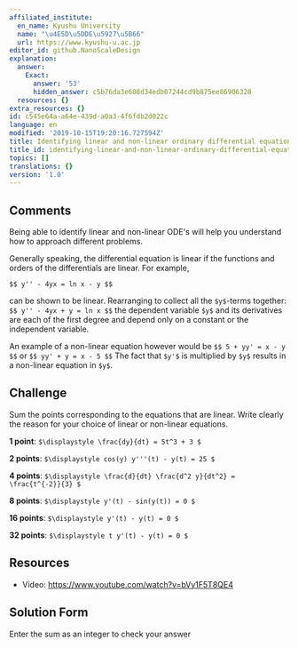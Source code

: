 ```yaml
---
affiliated_institute:
  en_name: Kyushu University
  name: "\u4E5D\u5DDE\u5927\u5B66"
  url: https://www.kyushu-u.ac.jp
editor_id: github.NanoScaleDesign
explanation:
  answer:
    Exact:
      answer: '53'
      hidden_answer: c5b76da3e608d34edb07244cd9b875ee86906328
  resources: {}
extra_resources: {}
id: c545e64a-a64e-439d-a0a3-4f6fdb2d022c
language: en
modified: '2019-10-15T19:20:16.727594Z'
title: Identifying linear and non-linear ordinary differential equations
title_id: identifying-linear-and-non-linear-ordinary-differential-equations
topics: []
translations: {}
version: '1.0'
---
```


## Comments
Being able to identify linear and non-linear ODE's will help you understand how to approach different problems.

Generally speaking, the differential equation is linear if the functions and orders of the differentials are linear. For example, 

`$$ y'' - 4yx = ln x - y $$`

can be shown to be linear. Rearranging to collect all the `$y$`-terms together:
`$$ y'' - 4yx + y = ln x $$`
the dependent variable `$y$` and its derivatives are each of the first degree and depend only on a constant or the independent variable.

An example of a non-linear equation however would be
`$$ 5 + yy' = x - y $$`
or
`$$ yy' + y = x - 5 $$`
The fact that `$y'$` is multiplied by `$y$` results in a non-linear equation in `$y$`.




## Challenge
Sum the points corresponding to the equations that are linear. Write clearly the reason for your choice of linear or non-linear equations.

**1 point**: `$\displaystyle \frac{dy}{dt} = 5t^3 + 3 $`

**2 points**: `$\displaystyle cos(y) y'''(t) - y(t) = 25 $`

**4 points**: `$\displaystyle \frac{d}{dt} \frac{d^2 y}{dt^2} = \frac{t^{-2}}{3} $`

**8 points**: `$\displaystyle y'(t) - sin(y(t)) = 0 $`

**16 points**: `$\displaystyle y'(t) - y(t) = 0 $`

**32 points**: `$\displaystyle t y'(t) - y(t) = 0 $`




## Resources
- Video: https://www.youtube.com/watch?v=bVy1F5T8QE4


## Solution Form
Enter the sum as an integer to check your answer



